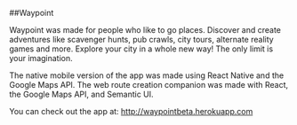 ##Waypoint

Waypoint was made for people who like to go places. Discover and create adventures like scavenger hunts, pub crawls, city tours, alternate reality games and more. Explore your city in a whole new way! The only limit is your imagination.

The native mobile version of the app was made using React Native and the Google Maps API. The web route creation companion was made with React, the Google Maps API, and Semantic UI.

You can check out the app at: http://waypointbeta.herokuapp.com